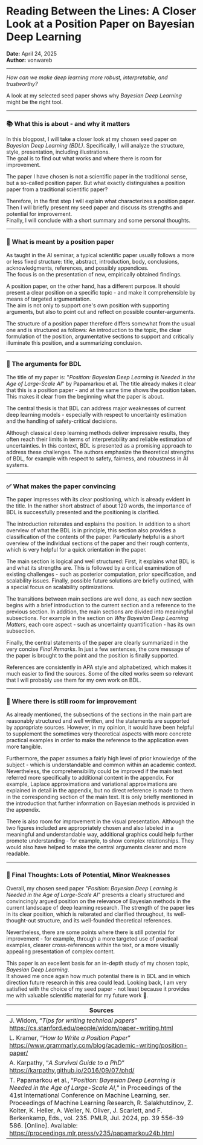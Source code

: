 # Reading Between the Lines: A Closer Look at a Position Paper on Bayesian Deep Learning

**Date:** April 24, 2025  
**Author:** vonwareb  

---

*How can we make deep learning more robust, interpretable, and trustworthy?*

A look at my selected seed paper shows why *Bayesian Deep Learning* might be the right tool.

---
### **📚 What this is about - and why it matters**
In this blogpost, I will take a closer look at my chosen seed paper on *Bayesian Deep Learning (BDL)*. Specifically, I will analyze the structure, style, presentation, including illustrations.  
The goal is to find out what works and where there is room for improvement.

The paper I have chosen is not a scientific paper in the traditional sense, but a so-called position paper. But what exactly distinguishes a position paper from a traditional scientific paper?

Therefore, in the first step I will explain what characterizes a position paper. Then I will briefly present my seed paper and discuss its strengths and potential for improvement.  
Finally, I will conclude with a short summary and some personal thoughts.

---

### **🧾 What is meant by a position paper**
As taught in the AI seminar, a typical scientific paper usually follows a more or less fixed structure: title, abstract, introduction, body, conclusions, acknowledgments, references, and possibly appendices.  
The focus is on the presentation of new, empirically obtained findings.

A position paper, on the other hand, has a different purpose. It should present a clear position on a specific topic - and make it comprehensible by means of targeted argumentation.  
The aim is not only to support one's own position with supporting arguments, but also to point out and reflect on possible counter-arguments.

The structure of a position paper therefore differs somewhat from the usual one and is structured as follows: An introduction to the topic, the clear formulation of the position, argumentative sections to support and critically illuminate this position, and a summarizing conclusion.

---

### **🧠 The arguments for BDL**
The title of my paper is: "*Position: Bayesian Deep Learning is Needed in the Age of Large-Scale AI*" by Papamarkou et al. The title already makes it clear that this is a position paper - and at the same time shows the position taken. This makes it clear from the beginning what the paper is about.

The central thesis is that BDL can address major weaknesses of current deep learning models - especially with respect to uncertainty estimation and the handling of safety-critical decisions.

Although classical deep learning methods deliver impressive results, they often reach their limits in terms of interpretability and reliable estimation of uncertainties. In this context, BDL is presented as a promising approach to address these challenges. The authors emphasize the theoretical strengths of BDL, for example with respect to safety, fairness, and robustness in AI systems.

---

### **✅ What makes the paper convincing**
The paper impresses with its clear positioning, which is already evident in the title. In the rather short abstract of about 120 words, the importance of BDL is successfully presented and the positioning is clarified.

The introduction reiterates and explains the position. In addition to a short overview of what the BDL is in principle, this section also provides a classification of the contents of the paper. Particularly helpful is a short overview of the individual sections of the paper and their rough contents, which is very helpful for a quick orientation in the paper.

The main section is logical and well structured: First, it explains what BDL is and what its strengths are. This is followed by a critical examination of existing challenges - such as posterior computation, prior specification, and scalability issues. Finally, possible future solutions are briefly outlined, with a special focus on scalability optimizations.

The transitions between main sections are well done, as each new section begins with a brief introduction to the current section and a reference to the previous section. In addition, the main sections are divided into meaningful subsections. For example in the section on *Why Bayesian Deep Learning Matters*, each core aspect - such as uncertainty quantification - has its own subsection.

Finally, the central statements of the paper are clearly summarized in the very concise *Final Remarks*. In just a few sentences, the core message of the paper is brought to the point and the position is finally supported.

References are consistently in APA style and alphabetized, which makes it much easier to find the sources. Some of the cited works seem so relevant that I will probably use them for my own work on BDL.

---

### **🔧 Where there is still room for improvement**
As already mentioned, the subsections of the sections in the main part are reasonably structured and well written, and the statements are supported by appropriate sources. However, in my opinion, it would have been helpful to supplement the sometimes very theoretical aspects with more concrete practical examples in order to make the reference to the application even more tangible.

Furthermore, the paper assumes a fairly high level of prior knowledge of the subject - which is understandable and common within an academic context. Nevertheless, the comprehensibility could be improved if the main text referred more specifically to additional content in the appendix. For example, Laplace approximations and variational approximations are explained in detail in the appendix, but no direct reference is made to them in the corresponding section of the main text. It is only briefly mentioned in the introduction that further information on Bayesian methods is provided in the appendix.

There is also room for improvement in the visual presentation. Although the two figures included are appropriately chosen and also labeled in a meaningful and understandable way, additional graphics could help further promote understanding - for example, to show complex relationships. They would also have helped to make the central arguments clearer and more readable.

---

### **🎯 Final Thoughts: Lots of Potential, Minor Weaknesses**
Overall, my chosen seed paper "*Position: Bayesian Deep Learning is Needed in the Age of Large-Scale AI*" presents a clearly structured and convincingly argued position on the relevance of Bayesian methods in the current landscape of deep learning research. The strength of the paper lies in its clear position, which is reiterated and clarified throughout, its well-thought-out structure, and its well-founded theoretical references. 

Nevertheless, there are some points where there is still potential for improvement - for example, through a more targeted use of practical examples, clearer cross-references within the text, or a more visually appealing presentation of complex content.

This paper is an excellent basis for an in-depth study of my chosen topic, *Bayesian Deep Learning*.  
It showed me once again how much potential there is in BDL and in which direction future research in this area could lead. Looking back, I am very satisfied with the choice of my seed paper - not least because it provides me with valuable scientific material for my future work 🤩.


| Sources    |
|----------------|
| J. Widom, “*Tips for writing technical papers*” https://cs.stanford.edu/people/widom/paper-writing.html |
| L. Kramer, “*How to Write a Position Paper*” https://www.grammarly.com/blog/academic-writing/position-paper/  |
| A. Karpathy, “*A Survival Guide to a PhD*” https://karpathy.github.io/2016/09/07/phd/ |
| T. Papamarkou et al., “*Position: Bayesian Deep Learning is Needed in the Age of Large-Scale AI*,” in Proceedings of the 41st International Conference on Machine Learning, ser. Proceedings of Machine Learning Research, R. Salakhutdinov, Z. Kolter, K. Heller, A. Weller, N. Oliver, J. Scarlett, and F. Berkenkamp, Eds., vol. 235. PMLR, Jul. 2024, pp. 39 556–39 586. [Online]. Available: https://proceedings.mlr.press/v235/papamarkou24b.html  |

